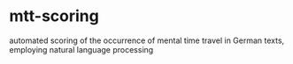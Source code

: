 # mtt-scoring

automated scoring of the occurrence of mental time travel in German texts, employing natural language processing
